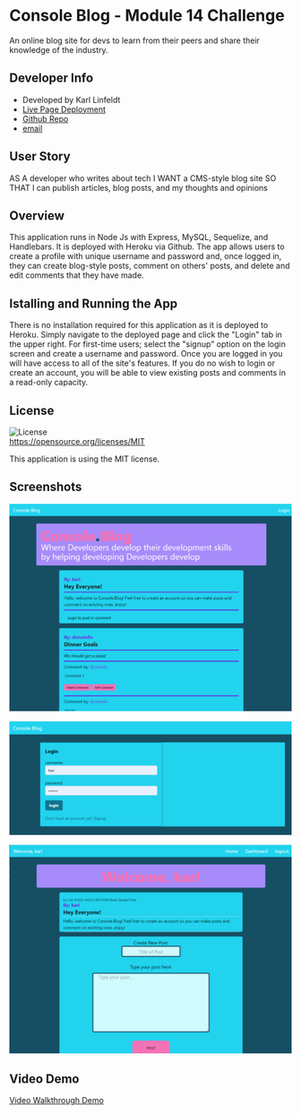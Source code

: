 # Console Blog - Module 14 Challenge  
An online blog site for devs to learn from their peers and share their knowledge of the industry.  

##  
## Developer Info  
- Developed by Karl Linfeldt 
- [Live Page Deployment](https://crimson-badger.herokuapp.com/)
- [Github Repo](https://github.com/KarlOL82/techBlog)  
- [email](klinfeldt@gmail.com)  

## User Story  
AS A developer who writes about tech
I WANT a CMS-style blog site
SO THAT I can publish articles, blog posts, and my thoughts and opinions 

## Overview  
This application runs in Node Js with Express, MySQL, Sequelize, and Handlebars. It is deployed with Heroku via Github. The app allows users to create a profile with unique username and password and, once logged in, they can create blog-style posts, comment on others' posts, and delete and edit comments that they have made.  

## Istalling and Running the App  
There is no installation required for this application as it is deployed to Heroku. Simply  navigate to the deployed page and click the "Login" tab in the upper right. For first-time users; select the "signup" option on the login screen and create a username and password. Once you are logged in you will have access to all of the site's features. If you do no wish to login or create an account, you will be able to view existing posts and comments in a read-only capacity.  

## License
  ![License](https://img.shields.io/badge/license-MIT-green.svg)  
  https://opensource.org/licenses/MIT  

  This application is using the MIT license.  

## Screenshots  

![Homepage not logged in](./assets/image1.png "Photo of the homepage before logging in")  

![Login Page](./assets/image2.png "Image of the login page")  

![Dashboard while logged in](./assets/image3.png "Photo of the dashboard page while logged in")  

## Video Demo  

[Video Walkthrough Demo](https://www.youtube.com/watch?v=4AFTl2QLKY0)



